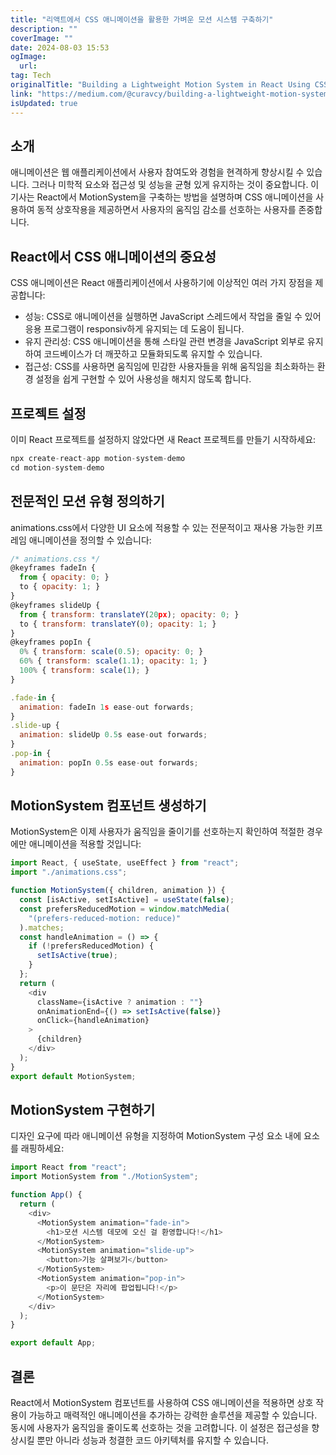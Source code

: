 ```yaml
---
title: "리액트에서 CSS 애니메이션을 활용한 가벼운 모션 시스템 구축하기"
description: ""
coverImage: ""
date: 2024-08-03 15:53
ogImage: 
  url: 
tag: Tech
originalTitle: "Building a Lightweight Motion System in React Using CSS Animations"
link: "https://medium.com/@curavcy/building-a-lightweight-motion-system-in-react-using-css-animations-e0ce120e62e2"
isUpdated: true
---
```






## 소개

애니메이션은 웹 애플리케이션에서 사용자 참여도와 경험을 현격하게 향상시킬 수 있습니다. 그러나 미학적 요소와 접근성 및 성능을 균형 있게 유지하는 것이 중요합니다. 이 기사는 React에서 MotionSystem을 구축하는 방법을 설명하며 CSS 애니메이션을 사용하여 동적 상호작용을 제공하면서 사용자의 움직임 감소를 선호하는 사용자를 존중합니다.

## React에서 CSS 애니메이션의 중요성

CSS 애니메이션은 React 애플리케이션에서 사용하기에 이상적인 여러 가지 장점을 제공합니다:

<div class="content-ad"></div>

- 성능: CSS로 애니메이션을 실행하면 JavaScript 스레드에서 작업을 줄일 수 있어 응용 프로그램이 responsiv하게 유지되는 데 도움이 됩니다.
- 유지 관리성: CSS 애니메이션을 통해 스타일 관련 변경을 JavaScript 외부로 유지하여 코드베이스가 더 깨끗하고 모듈화되도록 유지할 수 있습니다.
- 접근성: CSS를 사용하면 움직임에 민감한 사용자들을 위해 움직임을 최소화하는 환경 설정을 쉽게 구현할 수 있어 사용성을 해치지 않도록 합니다.

## 프로젝트 설정

이미 React 프로젝트를 설정하지 않았다면 새 React 프로젝트를 만들기 시작하세요:

```js
npx create-react-app motion-system-demo
cd motion-system-demo
```

<div class="content-ad"></div>

## 전문적인 모션 유형 정의하기

animations.css에서 다양한 UI 요소에 적용할 수 있는 전문적이고 재사용 가능한 키프레임 애니메이션을 정의할 수 있습니다:

```js
/* animations.css */
@keyframes fadeIn {
  from { opacity: 0; }
  to { opacity: 1; }
}
@keyframes slideUp {
  from { transform: translateY(20px); opacity: 0; }
  to { transform: translateY(0); opacity: 1; }
}
@keyframes popIn {
  0% { transform: scale(0.5); opacity: 0; }
  60% { transform: scale(1.1); opacity: 1; }
  100% { transform: scale(1); }
}

.fade-in {
  animation: fadeIn 1s ease-out forwards;
}
.slide-up {
  animation: slideUp 0.5s ease-out forwards;
}
.pop-in {
  animation: popIn 0.5s ease-out forwards;
}
```

## MotionSystem 컴포넌트 생성하기

<div class="content-ad"></div>

MotionSystem은 이제 사용자가 움직임을 줄이기를 선호하는지 확인하여 적절한 경우에만 애니메이션을 적용할 것입니다:

```js
import React, { useState, useEffect } from "react";
import "./animations.css";

function MotionSystem({ children, animation }) {
  const [isActive, setIsActive] = useState(false);
  const prefersReducedMotion = window.matchMedia(
    "(prefers-reduced-motion: reduce)"
  ).matches;
  const handleAnimation = () => {
    if (!prefersReducedMotion) {
      setIsActive(true);
    }
  };
  return (
    <div
      className={isActive ? animation : ""}
      onAnimationEnd={() => setIsActive(false)}
      onClick={handleAnimation}
    >
      {children}
    </div>
  );
}
export default MotionSystem;
```

## MotionSystem 구현하기

디자인 요구에 따라 애니메이션 유형을 지정하여 MotionSystem 구성 요소 내에 요소를 래핑하세요:

<div class="content-ad"></div>

```js
import React from "react";
import MotionSystem from "./MotionSystem";

function App() {
  return (
    <div>
      <MotionSystem animation="fade-in">
        <h1>모션 시스템 데모에 오신 걸 환영합니다!</h1>
      </MotionSystem>
      <MotionSystem animation="slide-up">
        <button>기능 살펴보기</button>
      </MotionSystem>
      <MotionSystem animation="pop-in">
        <p>이 문단은 자리에 팝업됩니다!</p>
      </MotionSystem>
    </div>
  );
}

export default App;
```

## 결론

React에서 MotionSystem 컴포넌트를 사용하여 CSS 애니메이션을 적용하면 상호 작용이 가능하고 매력적인 애니메이션을 추가하는 강력한 솔루션을 제공할 수 있습니다. 동시에 사용자가 움직임을 줄이도록 선호하는 것을 고려합니다. 이 설정은 접근성을 향상시킬 뿐만 아니라 성능과 청결한 코드 아키텍처를 유지할 수 있습니다.
